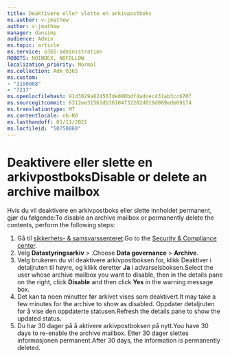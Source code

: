 ```yaml
---
title: Deaktivere eller slette en arkivpostboks
ms.author: v-jmathew
author: v-jmathew
manager: dansimp
audience: Admin
ms.topic: article
ms.service: o365-administration
ROBOTS: NOINDEX, NOFOLLOW
localization_priority: Normal
ms.collection: Adm_O365
ms.custom:
- "3100008"
- "7217"
ms.openlocfilehash: 91d3029a824567de080bdf4adcec431ab3ccb70f
ms.sourcegitcommit: 6312ee31561db36104f32282d019d069ede69174
ms.translationtype: MT
ms.contentlocale: nb-NO
ms.lasthandoff: 03/11/2021
ms.locfileid: "50750860"
---
```

# <a name="disable-or-delete-an-archive-mailbox"></a><span data-ttu-id="7fc0b-102">Deaktivere eller slette en arkivpostboks</span><span class="sxs-lookup"><span data-stu-id="7fc0b-102">Disable or delete an archive mailbox</span></span>

<span data-ttu-id="7fc0b-103">Hvis du vil deaktivere en arkivpostboks eller slette innholdet permanent, gjør du følgende:</span><span class="sxs-lookup"><span data-stu-id="7fc0b-103">To disable an archive mailbox or permanently delete the contents, perform the following steps:</span></span>

1. <span data-ttu-id="7fc0b-104">Gå til [sikkerhets- & samsvarssenteret]( https://go.microsoft.com/fwlink/p/?linkid=2077143).</span><span class="sxs-lookup"><span data-stu-id="7fc0b-104">Go to the [Security & Compliance center]( https://go.microsoft.com/fwlink/p/?linkid=2077143).</span></span>
2. <span data-ttu-id="7fc0b-105">Velg **Datastyringsarkiv**  >  .</span><span class="sxs-lookup"><span data-stu-id="7fc0b-105">Choose **Data governance** > **Archive**.</span></span>
3. <span data-ttu-id="7fc0b-106">Velg brukeren du vil deaktivere arkivpostboksen for, klikk Deaktiver  i detaljruten til høyre, og klikk deretter **Ja** i advarselsboksen.</span><span class="sxs-lookup"><span data-stu-id="7fc0b-106">Select the user whose archive mailbox you want to disable, then in the details pane on the right, click **Disable** and then click **Yes** in the warning message box.</span></span>
4. <span data-ttu-id="7fc0b-107">Det kan ta noen minutter før arkivet vises som deaktivert.</span><span class="sxs-lookup"><span data-stu-id="7fc0b-107">It may take a few minutes for the archive to show as disabled.</span></span> <span data-ttu-id="7fc0b-108">Oppdater detaljruten for å vise den oppdaterte statusen.</span><span class="sxs-lookup"><span data-stu-id="7fc0b-108">Refresh the details pane to show the updated status.</span></span>
5. <span data-ttu-id="7fc0b-109">Du har 30 dager på å aktivere arkivpostboksen på nytt.</span><span class="sxs-lookup"><span data-stu-id="7fc0b-109">You have 30 days to re-enable the archive mailbox.</span></span> <span data-ttu-id="7fc0b-110">Etter 30 dager slettes informasjonen permanent.</span><span class="sxs-lookup"><span data-stu-id="7fc0b-110">After 30 days, the information is permanently deleted.</span></span>

